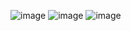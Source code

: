 ![image](https://github.com/karkir0003/ML-Specialization-Coursera/assets/54720987/ebb61026-b822-43e2-af3e-4a3bf28fa8d7)
![image](https://github.com/karkir0003/ML-Specialization-Coursera/assets/54720987/0d486415-df35-440c-855e-1880b09943fa)
![image](https://github.com/karkir0003/ML-Specialization-Coursera/assets/54720987/877cbf49-252b-431d-a261-f7f84e23e156)

